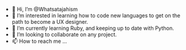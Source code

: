 - 👋 Hi, I’m @Whatsatajahism
- 👀 I’m interested in learning how to code new languages to get on the path to become a UX designer.
- 🌱 I’m currently learning Ruby, and keeping up to date with Python.
- 💞️ I’m looking to collaborate on any project.
- 📫 How to reach me ...

<!---
Whatsatajahism/Whatsatajahism is a ✨ special ✨ repository because its `README.md` (this file) appears on your GitHub profile.
You can click the Preview link to take a look at your changes.
--->
